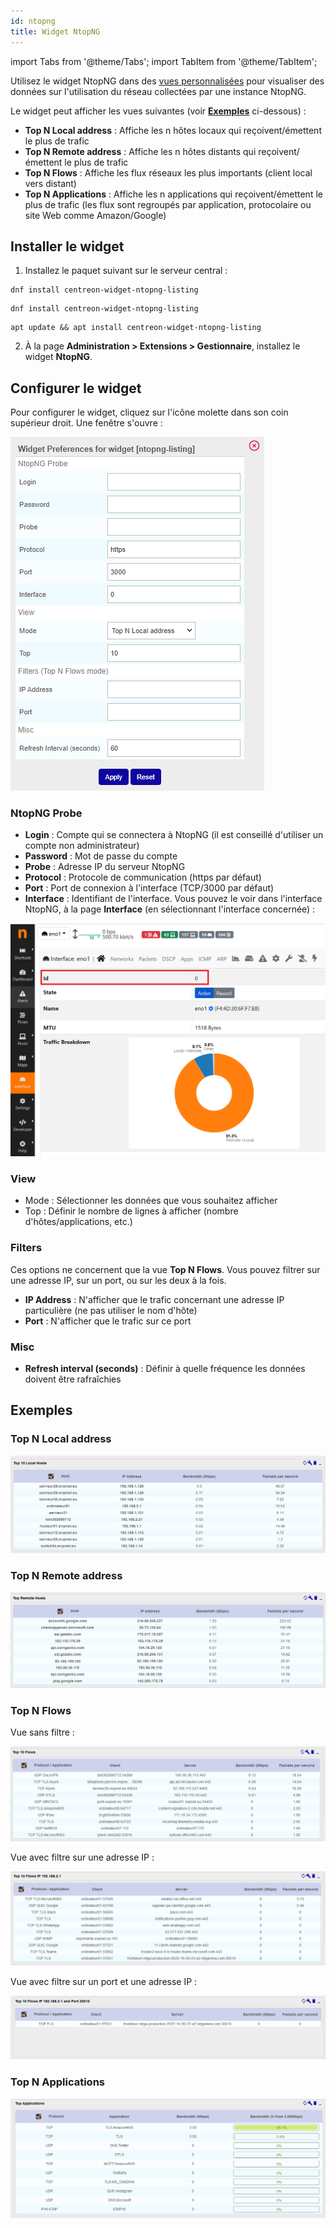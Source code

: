 ```yaml
---
id: ntopng
title: Widget NtopNG
---
```

import Tabs from '@theme/Tabs';
import TabItem from '@theme/TabItem';

Utilisez le widget NtopNG dans des [vues personnalisées](../../alerts-notifications/custom-views.md) pour visualiser des données sur l'utilisation du réseau collectées par une instance NtopNG.

Le widget peut afficher les vues suivantes (voir [**Exemples**](#exemples) ci-dessous) :

* **Top N Local address** : Affiche les n hôtes locaux qui reçoivent/émettent le plus de trafic
* **Top N Remote address** : Affiche les n hôtes distants qui reçoivent/émettent le plus de trafic
* **Top N Flows** : Affiche les flux réseaux les plus importants (client local vers distant)
* **Top N Applications** : Affiche les n applications qui reçoivent/émettent le plus de trafic (les flux sont regroupés par application, protocolaire ou site Web comme Amazon/Google)

## Installer le widget

1. Installez le paquet suivant sur le serveur central :
  
<Tabs groupId="sync">
<TabItem value="Alma / RHEL / Oracle Linux 8" label="Alma / RHEL / Oracle Linux 8">

```shell
dnf install centreon-widget-ntopng-listing
```

</TabItem>
<TabItem value="Alma / RHEL / Oracle Linux 9" label="Alma / RHEL / Oracle Linux 9">

```shell
dnf install centreon-widget-ntopng-listing
```

</TabItem>
<TabItem value="Debian 12" label="Debian 12">

```shell
apt update && apt install centreon-widget-ntopng-listing
```

</TabItem>
</Tabs>

2. À la page **Administration > Extensions > Gestionnaire**, installez le widget **NtopNG**.

## Configurer le widget

Pour configurer le widget, cliquez sur l'icône molette dans son coin supérieur droit. Une fenêtre s'ouvre :

![Paramètres](../../assets/integrations/npm/Widget_NtopNG_Options.png)

### NtopNG Probe

* **Login** : Compte qui se connectera à NtopNG (il est conseillé d'utiliser un compte non administrateur)
* **Password** : Mot de passe du compte
* **Probe** : Adresse IP du serveur NtopNG
* **Protocol** : Protocole de communication (https par défaut)
* **Port** : Port de connexion à l'interface (TCP/3000 par défaut)
* **Interface** : Identifiant de l'interface. Vous pouvez le voir dans l'interface NtopNG, à la page **Interface** (en sélectionnant l'interface concernée) :

![Interface ID](../../assets/integrations/npm/NtopNG_Interface_ID.png)

### View

* Mode : Sélectionner les données que vous souhaitez afficher
* Top : Définir le nombre de lignes à afficher (nombre d'hôtes/applications, etc.)

### Filters

Ces options ne concernent que la vue **Top N Flows**. Vous pouvez filtrer sur une adresse IP, sur un port, ou sur les deux à la fois.

* **IP Address** : N'afficher que le trafic concernant une adresse IP particulière (ne pas utiliser le nom d'hôte)
* **Port** : N'afficher que le trafic sur ce port

### Misc

* **Refresh interval (seconds)** : Définir à quelle fréquence les données doivent être rafraîchies

## Exemples

### Top N Local address

![Top N Local address](../../assets/integrations/npm/Widget_NtopNG_Top_N_Local.png)

### Top N Remote address

![Top N Remote address](../../assets/integrations/npm/Widget_NtopNG_Top_N_Remote.png)

### Top N Flows

Vue sans filtre :

![Top N Flows](../../assets/integrations/npm/Widget_NtopNG_Top_N_Flows.png)

Vue avec filtre sur une adresse IP :

![Top N Flows Address Filter](../../assets/integrations/npm/Widget_NtopNG_Top_N_Flows_Address_Filter.png)

Vue avec filtre sur un port et une adresse IP :

![Top N Flows Address Port Filters](../../assets/integrations/npm/Widget_NtopNG_Top_N_Flows_Address_Port_Filters.png)

### Top N Applications

![Top N Applications](../../assets/integrations/npm/Widget_NtopNG_Top_N_Applications.png)

